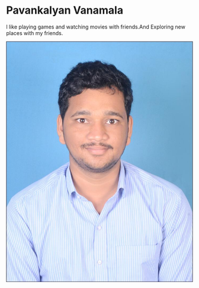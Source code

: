 # Pavankalyan Vanamala

l like playing games and watching movies with friends.And Exploring new places with my friends.

![link for immage](https://github.com/vanamalapk/assignment2-vanamala/blob/main/pavankalyan.jpeg)
